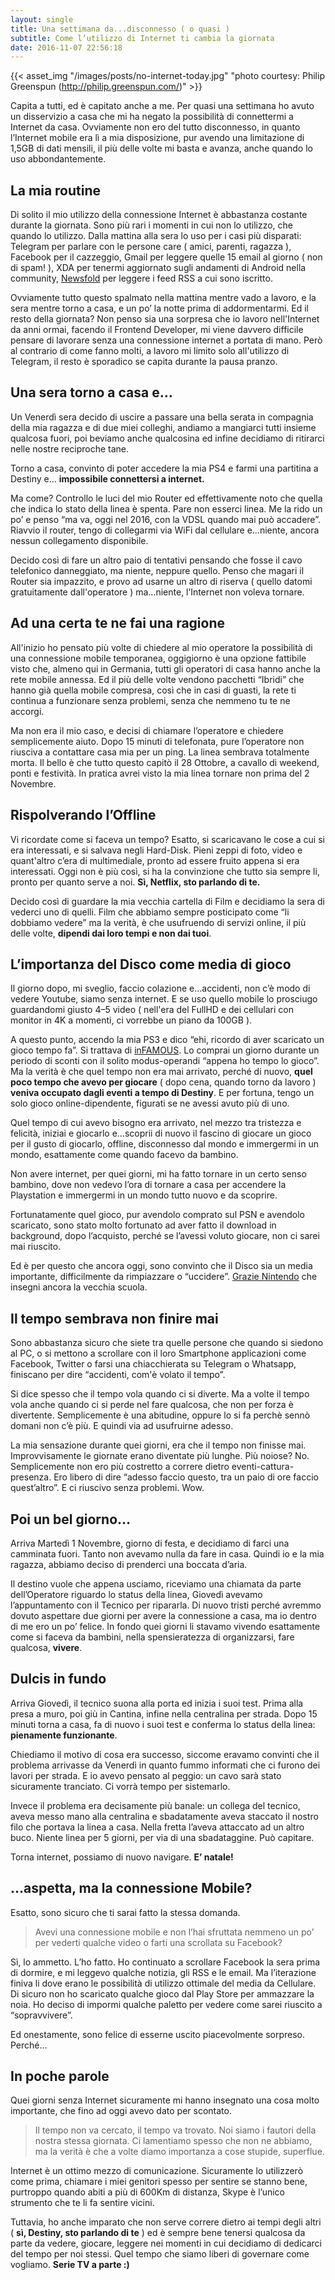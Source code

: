 ```yaml
---
layout: single
title: Una settimana da...disconnesso ( o quasi )
subtitle: Come l’utilizzo di Internet ti cambia la giornata
date: 2016-11-07 22:56:18
---
```


{{< asset_img "/images/posts/no-internet-today.jpg" "photo courtesy: Philip Greenspun (http://philip.greenspun.com/)" >}}

Capita a tutti, ed è capitato anche a me. Per quasi una settimana ho avuto un disservizio a casa che mi ha negato la possibilità di connettermi a Internet da casa. Ovviamente non ero del tutto disconnesso, in quanto l’Internet mobile era lì a mia disposizione, pur avendo una limitazione di 1,5GB di dati mensili, il più delle volte mi basta e avanza, anche quando lo uso abbondantemente.

## La mia routine

Di solito il mio utilizzo della connessione Internet è abbastanza costante durante la giornata. Sono più rari i momenti in cui non lo utilizzo, che quando lo utilizzo. Dalla mattina alla sera lo uso per i casi più disparati: Telegram per parlare con le persone care ( amici, parenti, ragazza ), Facebook per il cazzeggio, Gmail per leggere quelle 15 email al giorno ( non di spam! ), XDA per tenermi aggiornato sugli andamenti di Android nella community, [Newsfold](https://play.google.com/store/apps/details?id=it.mvilla.android.quote) per leggere i feed RSS a cui sono iscritto.

Ovviamente tutto questo spalmato nella mattina mentre vado a lavoro, e la sera mentre torno a casa, e un po’ la notte prima di addormentarmi. Ed il resto della giornata? Non penso sia una sorpresa che io lavoro nell'Internet da anni ormai, facendo il Frontend Developer, mi viene davvero difficile pensare di lavorare senza una connessione internet a portata di mano. Però al contrario di come fanno molti, a lavoro mi limito solo all'utilizzo di Telegram, il resto è sporadico se capita durante la pausa pranzo.

## Una sera torno a casa e…

Un Venerdì sera decido di uscire a passare una bella serata in compagnia della mia ragazza e di due miei colleghi, andiamo a mangiarci tutti insieme qualcosa fuori, poi beviamo anche qualcosina ed infine decidiamo di ritirarci nelle nostre reciproche tane.

Torno a casa, convinto di poter accedere la mia PS4 e farmi una partitina a Destiny e… **impossibile connettersi a internet.**

Ma come? Controllo le luci del mio Router ed effettivamente noto che quella che indica lo stato della linea è spenta. Pare non esserci linea. Me la rido un po’ e penso “ma va, oggi nel 2016, con la VDSL quando mai può accadere”. Riavvio il router, tengo di collegarmi via WiFi dal cellulare e…niente, ancora nessun collegamento disponibile.

Decido così di fare un altro paio di tentativi pensando che fosse il cavo telefonico danneggiato, ma niente, neppure quello. Penso che magari il Router sia impazzito, e provo ad usarne un altro di riserva ( quello datomi gratuitamente dall'operatore ) ma…niente, l’Internet non voleva tornare.

## Ad una certa te ne fai una ragione

All'inizio ho pensato più volte di chiedere al mio operatore la possibilità di una connessione mobile temporanea, oggigiorno è una opzione fattibile visto che, almeno qui in Germania, tutti gli operatori di casa hanno anche la rete mobile annessa. Ed il più delle volte vendono pacchetti “Ibridi” che hanno già quella mobile compresa, così che in casi di guasti, la rete ti continua a funzionare senza problemi, senza che nemmeno tu te ne accorgi.

Ma non era il mio caso, e decisi di chiamare l’operatore e chiedere semplicemente aiuto. Dopo 15 minuti di telefonata, pure l’operatore non riusciva a contattare casa mia per un ping. La linea sembrava totalmente morta. Il bello è che tutto questo capitò il 28 Ottobre, a cavallo di weekend, ponti e festività. In pratica avrei visto la mia linea tornare non prima del 2 Novembre.

## Rispolverando l’Offline

Vi ricordate come si faceva un tempo? Esatto, si scaricavano le cose a cui si era interessati, e si salvava negli Hard-Disk. Pieni zeppi di foto, video e quant'altro c’era di multimediale, pronto ad essere fruito appena si era interessati. Oggi non è più così, si ha la convinzione che tutto sia sempre li, pronto per quanto serve a noi. **Sì, Netflix, sto parlando di te.**

Decido così di guardare la mia vecchia cartella di Film e decidiamo la sera di vederci uno di quelli. Film che abbiamo sempre posticipato come “li dobbiamo vedere” ma la verità, è che usufruendo di servizi online, il più delle volte, **dipendi dai loro tempi e non dai tuoi**.

## L’importanza del Disco come media di gioco

Il giorno dopo, mi sveglio, faccio colazione e…accidenti, non c’è modo di vedere Youtube, siamo senza internet. E se uso quello mobile lo prosciugo guardandomi giusto 4–5 video ( nell'era del FullHD e dei cellulari con monitor in 4K a momenti, ci vorrebbe un piano da 100GB ).

A questo punto, accendo la mia PS3 e dico “ehi, ricordo di aver scaricato un gioco tempo fa”. Si trattava di [inFAMOUS](https://en.wikipedia.org/wiki/Infamous_%28video_game%29). Lo comprai un giorno durante un periodo di sconti con il solito modus-operandi “appena ho tempo lo gioco”. Ma la verità è che quel tempo non era mai arrivato, perché di nuovo, **quel poco tempo che avevo per giocare** ( dopo cena, quando torno da lavoro ) **veniva occupato dagli eventi a tempo di Destiny**. E per fortuna, tengo un solo gioco online-dipendente, figurati se ne avessi avuto più di uno.

Quel tempo di cui avevo bisogno era arrivato, nel mezzo tra tristezza e felicità, iniziai e giocarlo e…scoprii di nuovo il fascino di giocare un gioco per il gusto di giocarlo, offline, disconnesso dal mondo e immergermi in un mondo, esattamente come quando facevo da bambino.

Non avere internet, per quei giorni, mi ha fatto tornare in un certo senso bambino, dove non vedevo l’ora di tornare a casa per accendere la Playstation e immergermi in un mondo tutto nuovo e da scoprire.

Fortunatamente quel gioco, pur avendolo comprato sul PSN e avendolo scaricato, sono stato molto fortunato ad aver fatto il download in background, dopo l’acquisto, perché se l’avessi voluto giocare, non ci sarei mai riuscito.

Ed è per questo che ancora oggi, sono convinto che il Disco sia un media importante, difficilmente da rimpiazzare o “uccidere”. [Grazie Nintendo](http://www.everyeye.it/notizie/nintendo-switch-utilizzera-cartucce-275143.html) che insegni ancora la vecchia scuola.

## Il tempo sembrava non finire mai

Sono abbastanza sicuro che siete tra quelle persone che quando si siedono al PC, o si mettono a scrollare con il loro Smartphone applicazioni come Facebook, Twitter o farsi una chiacchierata su Telegram o Whatsapp, finiscano per dire “accidenti, com'è volato il tempo”.

Si dice spesso che il tempo vola quando ci si diverte. Ma a volte il tempo vola anche quando ci si perde nel fare qualcosa, che non per forza è divertente. Semplicemente è una abitudine, oppure lo si fa perchè sennò domani non c’è più. E quindi via ad usufruirne adesso.

La mia sensazione durante quei giorni, era che il tempo non finisse mai. Improvvisamente le giornate erano diventate più lunghe. Più noiose? No. Semplicemente non ero più costretto a correre dietro eventi-cattura-presenza. Ero libero di dire “adesso faccio questo, tra un paio di ore faccio quest’altro”. E ci riuscivo senza problemi. Wow.

## Poi un bel giorno…

Arriva Martedì 1 Novembre, giorno di festa, e decidiamo di farci una camminata fuori. Tanto non avevamo nulla da fare in casa. Quindi io e la mia ragazza, abbiamo deciso di prenderci una boccata d’aria.

Il destino vuole che appena usciamo, riceviamo una chiamata da parte dell’Operatore riguardo lo status della linea, Giovedì avevamo l’appuntamento con il Tecnico per ripararla. Di nuovo tristi perché avremmo dovuto aspettare due giorni per avere la connessione a casa, ma io dentro di me ero un po’ felice. In fondo quei giorni li stavamo vivendo esattamente come si faceva da bambini, nella spensieratezza di organizzarsi, fare qualcosa, **vivere**.

## Dulcis in fundo

Arriva Giovedì, il tecnico suona alla porta ed inizia i suoi test. Prima alla presa a muro, poi giù in Cantina, infine nella centralina per strada. Dopo 15 minuti torna a casa, fa di nuovo i suoi test e conferma lo status della linea: **pienamente funzionante**.

Chiediamo il motivo di cosa era successo, siccome eravamo convinti che il problema arrivasse da Venerdì in quanto fummo informati che ci furono dei lavori per strada. E io avevo pensato al peggio: un cavo sarà stato sicuramente tranciato. Ci vorrà tempo per sistemarlo.

Invece il problema era decisamente più banale: un collega del tecnico, aveva messo mano alla centralina e sbadatamente aveva staccato il nostro filo che portava la linea a casa. Nella fretta l’aveva attaccato ad un altro buco. Niente linea per 5 giorni, per via di una sbadataggine. Può capitare.

Torna internet, possiamo di nuovo navigare. **E’ natale!**

## …aspetta, ma la connessione Mobile?

Esatto, sono sicuro che ti sarai fatto la stessa domanda.

> Avevi una connessione mobile e non l’hai sfruttata nemmeno un po’ per vederti qualche video o farti una scrollata su Facebook?

Sì, lo ammetto. L’ho fatto. Ho continuato a scrollare Facebook la sera prima di dormire, e mi leggevo qualche notizia, gli RSS e le email. Ma l’iterazione finiva li dove erano le possibilità di utilizzo ottimale del media da Cellulare. Di sicuro non ho scaricato qualche gioco dal Play Store per ammazzare la noia. Ho deciso di impormi qualche paletto per vedere come sarei riuscito a “sopravvivere”.

Ed onestamente, sono felice di esserne uscito piacevolmente sorpreso. Perché…

## In poche parole

Quei giorni senza Internet sicuramente mi hanno insegnato una cosa molto importante, che fino ad oggi avevo dato per scontato.

> Il tempo non va cercato, il tempo va trovato. Noi siamo i fautori della nostra stessa giornata. Ci lamentiamo spesso che non ne abbiamo, ma la verità è che a volte diamo importanza a cose stupide, superflue.

Internet è un ottimo mezzo di comunicazione. Sicuramente lo utilizzerò come prima, chiamare i miei genitori spesso per sentire se stanno bene, purtroppo quando abiti a più di 600Km di distanza, Skype è l’unico strumento che te li fa sentire vicini.

Tuttavia, ho anche imparato che non serve correre dietro ai tempi degli altri ( **sì, Destiny, sto parlando di te** ) ed è sempre bene tenersi qualcosa da parte da vedere, giocare, leggere nei momenti in cui decidiamo di dedicarci del tempo per noi stessi. Quel tempo che siamo liberi di governare come vogliamo. **Serie TV a parte :)**